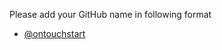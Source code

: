 Please add your GitHub name in following format

- [@ontouchstart](https://github.com/ontouchstart)
